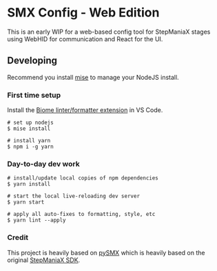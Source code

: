 # SMX Config - Web Edition

This is an early WIP for a web-based config tool for StepManiaX stages using WebHID for communication and React for the UI.

## Developing

Recommend you install [mise](https://mise.jdx.dev/) to manage your NodeJS install.

### First time setup

Install the [Biome linter/formatter extension](https://marketplace.visualstudio.com/items?itemName=biomejs.biome) in VS Code.

```
# set up nodejs
$ mise install

# install yarn
$ npm i -g yarn
```

### Day-to-day dev work

```
# install/update local copies of npm dependencies
$ yarn install

# start the local live-reloading dev server
$ yarn start

# apply all auto-fixes to formatting, style, etc
$ yarn lint --apply
```

### Credit

This project is heavily based on [pySMX](https://github.com/fchorney/pySMX) which is heavily based on the original [StepManiaX SDK](https://github.com/steprevolution/stepmaniax-sdk).
